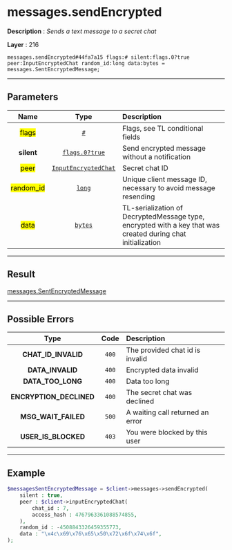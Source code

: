 # messages.sendEncrypted

**Description** : *Sends a text message to a secret chat*

**Layer** : 216

```tl
messages.sendEncrypted#44fa7a15 flags:# silent:flags.0?true peer:InputEncryptedChat random_id:long data:bytes = messages.SentEncryptedMessage;
```

---

## Parameters

| Name | Type | Description |
| :---: | :---: | :--- |
| <mark>flags</mark> | [`#`](type/#) | Flags, see TL conditional fields |
| **silent** | [`flags.0?true`](type/true) | Send encrypted message without a notification |
| <mark>peer</mark> | [`InputEncryptedChat`](type/InputEncryptedChat) | Secret chat ID |
| <mark>random_id</mark> | [`long`](type/long) | Unique client message ID, necessary to avoid message resending |
| <mark>data</mark> | [`bytes`](type/bytes) | TL-serialization of DecryptedMessage type, encrypted with a key that was created during chat initialization |

---

## Result

[messages.SentEncryptedMessage](type/messages.SentEncryptedMessage)

---

## Possible Errors

| Type | Code | Description |
| :---: | :---: | :--- |
| **CHAT_ID_INVALID** | `400` | The provided chat id is invalid |
| **DATA_INVALID** | `400` | Encrypted data invalid |
| **DATA_TOO_LONG** | `400` | Data too long |
| **ENCRYPTION_DECLINED** | `400` | The secret chat was declined |
| **MSG_WAIT_FAILED** | `500` | A waiting call returned an error |
| **USER_IS_BLOCKED** | `403` | You were blocked by this user |

---

## Example

```php
$messagesSentEncryptedMessage = $client->messages->sendEncrypted(
	silent : true,
	peer : $client->inputEncryptedChat(
		chat_id : 7,
		access_hash : 4767963361088574855,
	),
	random_id : -4508843326459355773,
	data : "\x4c\x69\x76\x65\x50\x72\x6f\x74\x6f",
);
```
